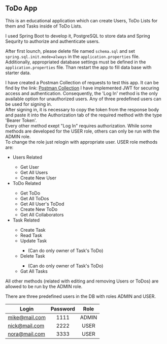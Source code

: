 ## ToDo App
This is an educational application which can create Users, ToDo Lists for them and Tasks inside of ToDo Lists.

I used Spring Boot to develop it, PostgreSQL to store data and Spring Sequrity to authorize and authenticate users.

After first lounch, please delete file named ```schema.sql``` and set ```spring.sql.init.mode=always``` in the ```application.properties``` file.<br/> Additionally, appropriated database settings must be defined in the ```application.properties``` file. Than restart the app to fill data base with starter data.

I have created a Postman Collection of requests to test this app. It can be find by the link: [Postman Collection](https://github.com/matsevkoVM/PostmanCollections) 
I have implemented JWT for securing access and authentication. Consequently, the 'Log In' method is the only available option for unauthorized users.
Any of three predefined users can be used for signing in.<br/> After signing in, it is necessary to copy the token from the response body and paste it into the Authorization tab of the required method with the type 'Bearer Token'.<br/> Every other method exept "Log In" requires authorization. While some methods are developed for the USER role, others can only be run with the ADMIN role.<br/> To change the role just relogin with appropriate user. 
USER role methods are: 
<ul>
  <li>Users Related</li>
    <ul>
      <li>Get User</li>
      <li>Get All Users</li>
      <li>Create New User</li>
    </ul>
  <li>ToDo Related</li>
    <ul>
      <li>Get ToDo</li>
      <li>Get All ToDos</li>
      <li>Get All User's ToDod</li>
      <li>Create New ToDo</li>
      <li>Get All Collaborators</li>
    </ul>
  <li>Task Related</li>
    <ul>
      <li>Create Task</li>
      <li>Read Task</li>
      <li>Update Task</li>
        <ul>
          <li>(Can do only owner of Task's ToDo)</li>
        </ul>
      <li>Delete Task</li>
        <ul>
          <li>(Can do only owner of Task's ToDo)</li>
        </ul>
      <li>Gat All Tasks</li>
    </ul>
</ul>
All other methods (related with editing and removing Users or ToDos) are allowed to be run by the ADMIN role.

There are three predefined users in the DB with roles ADMIN and USER.

| Login         | Password | Role  |
|---------------|:--------:|:-----:|
| mike@mail.com |   1111   | ADMIN |
| nick@mail.com |   2222   | USER  |
| nora@mail.com |   3333   | USER  |
